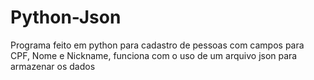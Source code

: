 # Python-Json
Programa feito em python para cadastro de pessoas com campos para CPF, Nome e Nickname, funciona com o uso de um arquivo json para armazenar os dados
